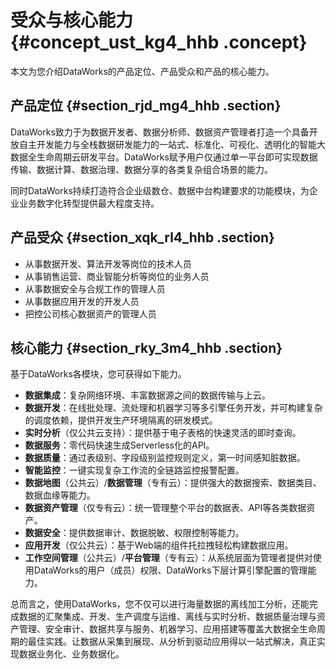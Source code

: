 # 受众与核心能力 {#concept_ust_kg4_hhb .concept}

本文为您介绍DataWorks的产品定位、产品受众和产品的核心能力。

## 产品定位 {#section_rjd_mg4_hhb .section}

DataWorks致力于为数据开发者、数据分析师、数据资产管理者打造一个具备开放自主开发能力与全栈数据研发能力的一站式、标准化、可视化、透明化的智能大数据全生命周期云研发平台。DataWorks赋予用户仅通过单一平台即可实现数据传输、数据计算、数据治理、数据分享的各类复杂组合场景的能力。

同时DataWorks持续打造符合企业级数仓、数据中台构建要求的功能模块，为企业业务数字化转型提供最大程度支持。

## 产品受众 {#section_xqk_rl4_hhb .section}

-   从事数据开发、算法开发等岗位的技术人员
-   从事销售运营、商业智能分析等岗位的业务人员
-   从事数据安全与合规工作的管理人员
-   从事数据应用开发的开发人员
-   把控公司核心数据资产的管理人员

## 核心能力 {#section_rky_3m4_hhb .section}

基于DataWorks各模块，您可获得如下能力。

-   **数据集成**：复杂网络环境、丰富数据源之间的数据传输与上云。
-   **数据开发**：在线批处理、流处理和机器学习等多引擎任务开发，并可构建复杂的调度依赖，提供开发生产环境隔离的研发模式。
-   **实时分析**（仅公共云支持）：提供基于电子表格的快速灵活的即时查询。
-   **数据服务**：零代码快速生成Serverless化的API。
-   **数据质量**：通过表级别、字段级别监控规则定义，第一时间感知脏数据。
-   **智能监控**：一键实现复杂工作流的全链路监控报警配置。
-   **数据地图**（公共云）/**数据管理**（专有云）：提供强大的数据搜索、数据类目、数据血缘等能力。
-   **数据资产管理**（仅专有云）：统一管理整个平台的数据表、API等各类数据资产。
-   **数据安全**：提供数据审计、数据脱敏、权限控制等能力。
-   **应用开发**（仅公共云）：基于Web端的组件托拉拽轻松构建数据应用。
-   **工作空间管理**（公共云）/**平台管理**（专有云）：从系统层面为管理者提供对使用DataWorks的用户（成员）权限、DataWorks下层计算引擎配置的管理能力。

总而言之，使用DataWorks，您不仅可以进行海量数据的离线加工分析，还能完成数据的汇聚集成、开发、生产调度与运维、离线与实时分析、数据质量治理与资产管理、安全审计、数据共享与服务、机器学习、应用搭建等覆盖大数据全生命周期的最佳实践。让数据从采集到展现、从分析到驱动应用得以一站式解决，真正实现数据业务化、业务数据化。

